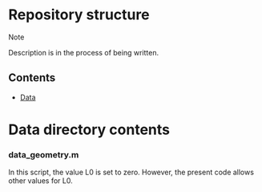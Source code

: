 # Repository structure
> [!NOTE] 
> Description is in the process of being written.

## Contents
- [Data](#data)

# Data directory contents

### data_geometry.m
In this script, the value L0 is set to zero. However, the present code allows other values for L0.
